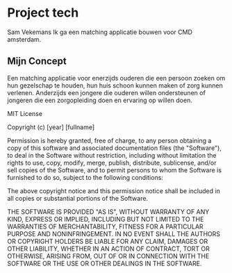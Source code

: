 # Project tech
Sam Vekemans
Ik ga een matching applicatie bouwen voor CMD amsterdam.

## Mijn Concept
Een matching applicatie voor enerzijds ouderen die een persoon zoeken om hun gezelschap te houden, hun huis schoon kunnen maken of zorg kunnen verlenen. Anderzijds een jongere die ouderen willen ondersteunen of jongeren die een zorgopleiding doen en ervaring op willen doen.  


MIT License

Copyright (c) [year] [fullname]

Permission is hereby granted, free of charge, to any person obtaining a copy
of this software and associated documentation files (the "Software"), to deal
in the Software without restriction, including without limitation the rights
to use, copy, modify, merge, publish, distribute, sublicense, and/or sell
copies of the Software, and to permit persons to whom the Software is
furnished to do so, subject to the following conditions:

The above copyright notice and this permission notice shall be included in all
copies or substantial portions of the Software.

THE SOFTWARE IS PROVIDED "AS IS", WITHOUT WARRANTY OF ANY KIND, EXPRESS OR
IMPLIED, INCLUDING BUT NOT LIMITED TO THE WARRANTIES OF MERCHANTABILITY,
FITNESS FOR A PARTICULAR PURPOSE AND NONINFRINGEMENT. IN NO EVENT SHALL THE
AUTHORS OR COPYRIGHT HOLDERS BE LIABLE FOR ANY CLAIM, DAMAGES OR OTHER
LIABILITY, WHETHER IN AN ACTION OF CONTRACT, TORT OR OTHERWISE, ARISING FROM,
OUT OF OR IN CONNECTION WITH THE SOFTWARE OR THE USE OR OTHER DEALINGS IN THE
SOFTWARE.
